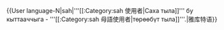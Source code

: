 {{User language-N|sah|'''[[:Category:sah 使用者|Саха тыла]]''' бу кыттааччыга - '''[[:Category:sah 母語使用者|төрөөбүт тыла]]'''.|雅库特语}}<noinclude>
</noinclude>